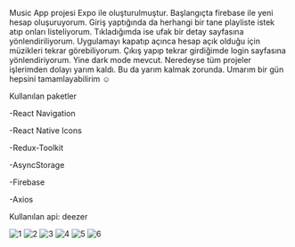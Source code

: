 Music App projesi Expo ile oluşturulmuştur.
Başlangıçta firebase ile yeni hesap oluşuruyorum. Giriş yaptığında da herhangi bir tane playliste istek atıp onları listeliyorum. Tıkladığımda ise ufak bir detay sayfasına yönlendiriliyorum. Uygulamayı kapatıp açınca hesap açık olduğu için müzikleri tekrar görebiliyorum. Çıkış yapıp tekrar girdiğimde login sayfasına yönlendiriyorum. Yine dark mode mevcut. Neredeyse tüm projeler işlerimden dolayı yarım kaldı. Bu da yarım kalmak zorunda. Umarım bir gün hepsini tamamlayabilirim ☺

Kullanılan paketler

-React Navigation 

-React Native Icons

-Redux-Toolkit

-AsyncStorage

-Firebase

-Axios

Kullanılan api: deezer

![1](https://user-images.githubusercontent.com/33182788/190254192-b1547a1e-009c-46c4-95c6-80c71a167e28.jpg)
![2](https://user-images.githubusercontent.com/33182788/190254202-c8a4c044-e884-4c64-929a-9d15d6961683.jpg)
![3](https://user-images.githubusercontent.com/33182788/190254214-96d76ae9-7c96-4553-8888-e6c6b69f0a27.jpg)
![4](https://user-images.githubusercontent.com/33182788/190254221-005f4c4c-eb9f-44f7-8406-221f171ab46a.jpg)
![5](https://user-images.githubusercontent.com/33182788/190254232-43fdaec8-6a96-492a-b1b5-3f96c27fc761.jpg)
![6](https://user-images.githubusercontent.com/33182788/190254240-fb9ff50e-6abe-4c93-844a-98eb6146f494.jpg)
